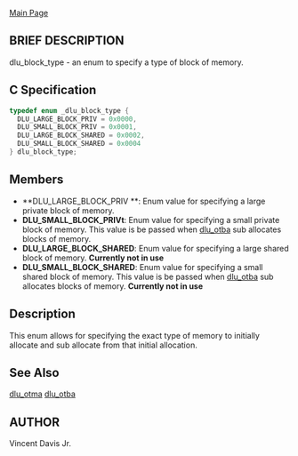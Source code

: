 <a href="https://easyip2023.github.io/lucurious-docs/" class="button">Main Page</a>

## BRIEF DESCRIPTION

dlu_block_type - an enum to specify a type of block of memory.

## C Specification

```c
typedef enum _dlu_block_type {
  DLU_LARGE_BLOCK_PRIV = 0x0000,
  DLU_SMALL_BLOCK_PRIV = 0x0001,
  DLU_LARGE_BLOCK_SHARED = 0x0002,
  DLU_SMALL_BLOCK_SHARED = 0x0004
} dlu_block_type;
```

## Members

* **DLU_LARGE_BLOCK_PRIV **: Enum value for specifying a large private block of memory.
* **DLU_SMALL_BLOCK_PRIVt**: Enum value for specifying a small private block of memory. This value is be passed when [dlu_otba](https://easyip2023.github.io/lucurious-docs/api/utils/dlu_otba)
sub allocates blocks of memory.
* **DLU_LARGE_BLOCK_SHARED**: Enum value for specifying a large shared block of memory. **Currently not in use**
* **DLU_SMALL_BLOCK_SHARED**: Enum value for specifying a small shared block of memory. This value is be passed when [dlu_otba](https://easyip2023.github.io/lucurious-docs/api/utils/dlu_otba)
sub allocates blocks of memory. **Currently not in use**

## Description

This enum allows for specifying the exact type of memory to initially allocate and sub allocate from that initial allocation.

## See Also

[dlu_otma](https://easyip2023.github.io/lucurious-docs/api/utils/dlu_otma)
[dlu_otba](https://easyip2023.github.io/lucurious-docs/api/utils/dlu_otba)

## AUTHOR

Vincent Davis Jr.
